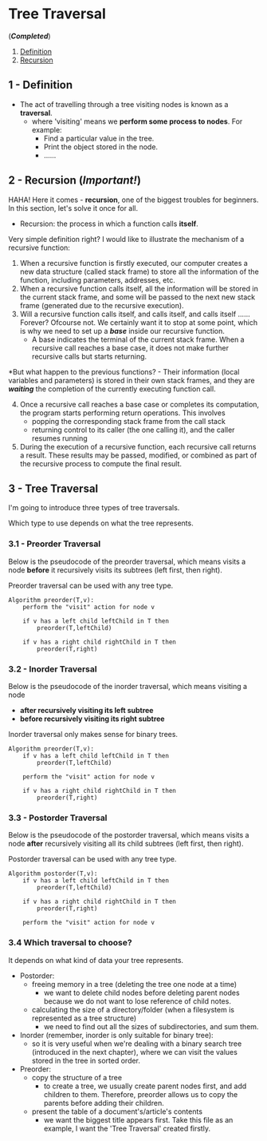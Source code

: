# Tree Traversal
(_**Completed**_)

1. [Definition](#1)
2. [Recursion](#2)

## 1 - Definition <a name="1"></a>
- The act of travelling through a tree visiting nodes is known as a **traversal**.
    - where 'visiting' means we **perform some process to nodes**. For example:
      - Find a particular value in the tree.
      - Print the object stored in the node.
      - ......

## 2 - Recursion (_Important!_) <a name="2"></a>
HAHA! Here it comes - **recursion**, one of the biggest troubles for beginners. In this section, let's solve it once for all.

- Recursion: the process in which a function calls **itself**.

Very simple definition right? I would like to illustrate the mechanism of a recursive function:
1. When a recursive function is firstly executed, our computer creates a new data structure (called stack frame) to store 
all the information of the function, including parameters, addresses, etc. 
2. When a recursive function calls itself, all the information will be stored in the current stack frame, and some will be
passed to the next new stack frame (generated due to the recursive execution).
3. Will a recursive function calls itself, and calls itself, and calls itself ...... Forever? Ofcourse not. We certainly 
want it to stop at some point, which is why we need to set up a **_base_** inside our recursive function. 
   - A base indicates the terminal of the current stack frame. When a recursive call reaches a base case, it does not make further recursive calls but starts returning.

*But what happen to the previous functions? - Their information (local variables and parameters) is stored in their own stack frames, and
they are **_waiting_** the completion of the currently executing function call. 

4. Once a recursive call reaches a base case or completes its computation, the program starts performing return operations. This involves 
    - popping the corresponding stack frame from the call stack
    - returning control to its caller (the one calling it), and the caller resumes running
5. During the execution of a recursive function, each recursive call returns a result. These results may be passed, 
modified, or combined as part of the recursive process to compute the final result.

## 3 - Tree Traversal
I'm going to introduce three types of tree traversals. 

Which type to use depends on what the tree represents.
### 3.1 - Preorder Traversal
Below is the pseudocode of the preorder traversal, which means visits a node **before** it 
recursively visits its subtrees (left first, then right).

Preorder traversal can be used with any tree type.
```
Algorithm preorder(T,v):
    perform the "visit" action for node v
    
    if v has a left child leftChild in T then
        preorder(T,leftChild)
    
    if v has a right child rightChild in T then
        preorder(T,right)
```

### 3.2 - Inorder Traversal
Below is the pseudocode of the inorder traversal, which means visiting a node
- **after recursively visiting its left subtree**
- **before recursively visiting its right subtree**

Inorder traversal only makes sense for binary trees.
```
Algorithm preorder(T,v):
    if v has a left child leftChild in T then
        preorder(T,leftChild)
        
    perform the "visit" action for node v
    
    if v has a right child rightChild in T then
        preorder(T,right)
```

### 3.3 - Postorder Traversal
Below is the pseudocode of the postorder traversal, which means visits a node **after** recursively 
visiting all its child subtrees (left first, then right).

Postorder traversal can be used with any tree type.
```
Algorithm postorder(T,v):
    if v has a left child leftChild in T then
        preorder(T,leftChild)
    
    if v has a right child rightChild in T then
        preorder(T,right)
        
    perform the "visit" action for node v
```

### 3.4 Which traversal to choose?
It depends on what kind of data your tree represents.
- Postorder: 
  - freeing memory in a tree (deleting the tree one node at a time)
    - we want to delete child nodes before deleting parent nodes because we do not want to lose reference of child notes.
  - calculating the size of a directory/folder (when a filesystem is represented as a tree structure)
    - we need to find out all the sizes of subdirectories, and sum them.
- Inorder (remember, inorder is only suitable for binary tree):
  - so it is very useful when we're dealing with a binary search tree (introduced in the next chapter), where we can visit the values stored in the tree in sorted 
order.
- Preorder: 
  - copy the structure of a tree
    - to create a tree, we usually create parent nodes first, and add children to them. Therefore, preorder allows us to copy the parents before adding their children.
  - present the table of a document's/article's contents
    - we want the biggest title appears first. Take this file as an example, I want the 'Tree Traversal' created firstly.
